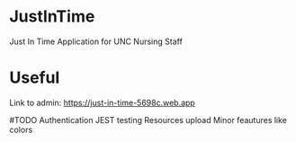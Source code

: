 # JustInTime
Just In Time Application for UNC Nursing Staff

# Useful
Link to admin: https://just-in-time-5698c.web.app

#TODO
Authentication
JEST testing
Resources upload
Minor feautures like colors 
